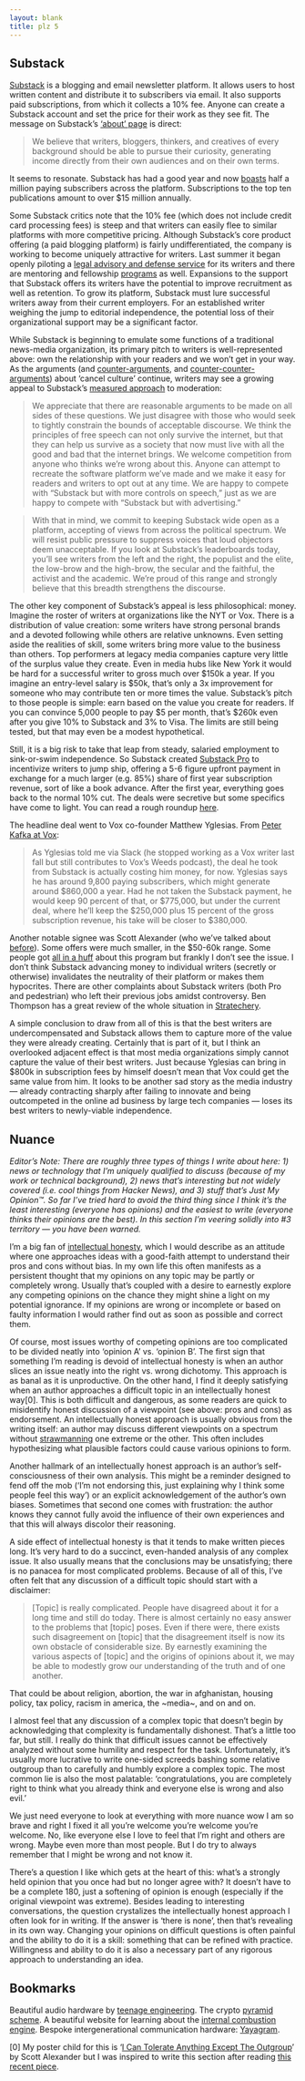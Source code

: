 ```yaml
---
layout: blank
title: plz 5
---
```


## Substack

[Substack](https://substack.com/) is a blogging and email newsletter platform. It allows users to host written content and distribute it to subscribers via email. It also supports paid subscriptions, from which it collects a 10% fee. Anyone can create a Substack account and set the price for their work as they see fit. The message on Substack’s [‘about’ page](https://substack.com/about) is direct:

>We believe that writers, bloggers, thinkers, and creatives of every background should be able to pursue their curiosity, generating income directly from their own audiences and on their own terms.

It seems to resonate. Substack has had a good year and now [boasts](https://blog.substack.com/p/welcome-facebook-and-twitter-seriously) half a million paying subscribers across the platform. Subscriptions to the top ten publications amount to over $15 million annually. 

Some Substack critics note that the 10% fee (which does not include credit card processing fees) is steep and that writers can easily flee to similar platforms with more competitive pricing.  Although Substack’s core product offering (a paid blogging platform) is fairly undifferentiated, the company is working to become uniquely attractive for writers. Last summer it began openly piloting a [legal advisory and defense service](https://blog.substack.com/p/legal-support-for-substack-writers) for its writers and there are mentoring and fellowship [programs](https://substack.com/resources) as well. Expansions to the support that Substack offers its writers have the potential to improve recruitment as well as retention. To grow its platform, Substack must lure successful writers away from their current employers. For an established writer weighing the jump to editorial independence, the potential loss of their organizational support may be a significant factor. 

While Substack is beginning to emulate some functions of a traditional news-media organization, its primary pitch to writers is well-represented above: own the relationship with your readers and we won’t get in your way. As the arguments (and [counter-arguments](https://harpers.org/a-letter-on-justice-and-open-debate/), and [counter-counter-arguments](https://www.objectivejournalism.org/p/a-more-specific-letter-on-justice)) about ‘cancel culture’ continue, writers may see a growing appeal to Substack’s [measured approach](https://blog.substack.com/p/substacks-view-of-content-moderation) to moderation:

> We appreciate that there are reasonable arguments to be made on all sides of these questions. We just disagree with those who would seek to tightly constrain the bounds of acceptable discourse. We think the principles of free speech can not only survive the internet, but that they can help us survive as a society that now must live with all the good and bad that the internet brings. We welcome competition from anyone who thinks we’re wrong about this. Anyone can attempt to recreate the software platform we’ve made and we make it easy for readers and writers to opt out at any time. We are happy to compete with “Substack but with more controls on speech,” just as we are happy to compete with “Substack but with advertising.” 

> With that in mind, we commit to keeping Substack wide open as a platform, accepting of views from across the political spectrum. We will resist public pressure to suppress voices that loud objectors deem unacceptable. If you look at Substack’s leaderboards today, you’ll see writers from the left and the right, the populist and the elite, the low-brow and the high-brow, the secular and the faithful, the activist and the academic. We’re proud of this range and strongly believe that this breadth strengthens the discourse. 

The other key component of Substack’s appeal is less philosophical: money. Imagine the roster of writers at organizations like the NYT or Vox. There is a distribution of value creation: some writers have strong personal brands and a devoted following while others are relative unknowns. Even setting aside the realities of skill, some writers bring more value to the business than others. Top performers at legacy media companies capture very little of the surplus value they create. Even in media hubs like New York it would be hard for a successful writer to gross much over $150k a year. If you imagine an entry-level salary is $50k, that’s only a 3x improvement for someone who may contribute ten or more times the value. Substack’s pitch to those people is simple: earn based on the value you create for readers. If you can convince 5,000 people to pay $5 per month, that’s $260k even after you give 10% to Substack and 3% to Visa. The limits are still being tested, but that may even be a modest hypothetical.

Still, it is a big risk to take that leap from steady, salaried employment to sink-or-swim independence. So Substack created [Substack Pro](https://blog.substack.com/p/why-we-pay-writers) to incentivize writers to jump ship, offering a 5-6 figure upfront payment in exchange for a much larger (e.g. 85%) share of first year subscription revenue, sort of like a book advance. After the first year, everything goes back to the normal 10% cut. The deals were secretive but some specifics have come to light. You can read a rough roundup [here](https://domstack.substack.com/p/who-are-the-substack-pros).

The headline deal went to Vox co-founder Matthew Yglesias. From [Peter Kafka at Vox](https://www.vox.com/recode/22338802/substack-pro-newsletter-controversy-jude-doyle):

>As Yglesias told me via Slack (he stopped working as a Vox writer last fall but still contributes to Vox’s Weeds podcast), the deal he took from Substack is actually costing him money, for now. Yglesias says he has around 9,800 paying subscribers, which might generate around $860,000 a year. Had he not taken the Substack payment, he would keep 90 percent of that, or $775,000, but under the current deal, where he’ll keep the $250,000 plus 15 percent of the gross subscription revenue, his take will be closer to $380,000.

Another notable signee was Scott Alexander (who we’ve talked about [before](https://ryanmadden.net/posts/plz)). Some offers were much smaller, in the $50-60k range. Some people got [all in a huff](https://thehypothesis.substack.com/p/heres-why-substacks-scam-worked-so) about this program but frankly I don’t see the issue. I don’t think Substack advancing money to individual writers (secretly or otherwise) invalidates the neutrality of their platform or makes them hypocrites. There are other complaints about Substack writers (both Pro and pedestrian) who left their previous jobs amidst controversy. Ben Thompson has a great review of the whole situation in [Stratechery](https://stratechery.com/2021/sovereign-writers-and-substack/).

A simple conclusion to draw from all of this is that the best writers are undercompensated and Substack allows them to capture more of the value they were already creating. Certainly that is part of it, but I think an overlooked adjacent effect is that most media organizations simply cannot capture the value of their best writers. Just because Yglesias can bring in $800k in subscription fees by himself doesn’t mean that Vox could get the same value from him. It looks to be another sad story as the media industry — already contracting sharply after failing to innovate and being outcompeted in the online ad business by large tech companies — loses its best writers to newly-viable independence. 


## Nuance

_Editor’s Note: There are roughly three types of things I write about here: 1) news or technology that I’m uniquely qualified to discuss (because of my work or technical background), 2) news that’s interesting but not widely covered (i.e. cool things from Hacker News), and 3) stuff that’s Just My Opinion™. So far I’ve tried hard to avoid the third thing since I think it’s the least interesting (everyone has opinions) and the easiest to write (everyone thinks their opinions are the best). In this section I’m veering solidly into #3 territory — you have been warned._

I’m a big fan of [intellectual honesty](https://en.wikipedia.org/wiki/Intellectual_honesty), which I would describe as an attitude where one approaches ideas with a good-faith attempt to understand their pros and cons without bias. In my own life this often manifests as a persistent thought that my opinions on any topic may be partly or completely wrong. Usually that’s coupled with a desire to earnestly explore any competing opinions on the chance they might shine a light on my potential ignorance. If my opinions are wrong or incomplete or based on faulty information I would rather find out as soon as possible and correct them.

Of course, most issues worthy of competing opinions are too complicated to be divided neatly into ‘opinion A’ vs. ‘opinion B’. The first sign that something I’m reading is devoid of intellectual honesty is when an author slices an issue neatly into the right vs. wrong dichotomy. This approach is as banal as it is unproductive. On the other hand, I find it deeply satisfying when an author approaches a difficult topic in an intellectually honest way[0]. This is both difficult and dangerous, as some readers are quick to misidentify honest discussion of a viewpoint (see above: pros and cons) as endorsement. An intellectually honest approach is usually obvious from the writing itself: an author may discuss different viewpoints on a spectrum without [strawmanning](https://en.wikipedia.org/wiki/Straw_man) one extreme or the other. This often includes hypothesizing what plausible factors could cause various opinions to form. 

Another hallmark of an intellectually honest approach is an author’s self-consciousness of their own analysis. This might be a reminder designed to fend off the mob (‘I’m not endorsing this, just explaining why I think some people feel this way’) or an explicit acknowledgement of the author’s own biases. Sometimes that second one comes with frustration: the author knows they cannot fully avoid the influence of their own experiences and that this will always discolor their reasoning.

A side effect of intellectual honesty is that it tends to make written pieces long. It’s very hard to do a succinct, even-handed analysis of any complex issue. It also usually means that the conclusions may be unsatisfying; there is no panacea for most complicated problems. Because of all of this, I’ve often felt that any discussion of a difficult topic should start with a disclaimer:

>[Topic] is really complicated. People have disagreed about it for a long time and still do today. There is almost certainly no easy answer to the problems that [topic] poses. Even if there were, there exists such disagreement on [topic] that the disagreement itself is now its own obstacle of considerable size. By earnestly examining the various aspects of [topic] and the origins of opinions about it, we may be able to modestly grow our understanding of the truth and of one another.

That could be about religion, abortion, the war in afghanistan, housing policy, tax policy, racism in america, the ~media~, and on and on. 

I almost feel that any discussion of a complex topic that doesn’t begin by acknowledging that complexity is fundamentally dishonest. That’s a little too far, but still. I really do think that difficult issues cannot be effectively analyzed without some humility and respect for the task. Unfortunately, it’s usually more lucrative to write one-sided screeds bashing some relative outgroup than to carefully and humbly explore a complex topic. The most common lie is also the most palatable: ‘congratulations, you are completely right to think what you already think and everyone else is wrong and also evil.’

We just need everyone to look at everything with more nuance wow I am so brave and right I fixed it all you’re welcome you’re welcome you’re welcome. No, like everyone else I love to feel that I’m right and others are wrong. Maybe even more than most people. But I do try to always remember that I might be wrong and not know it.

There’s a question I like which gets at the heart of this: what’s a strongly held opinion that you once had but no longer agree with? It doesn’t have to be a complete 180, just a softening of opinion is enough (especially if the original viewpoint was extreme). Besides leading to interesting conversations, the question crystalizes the intellectually honest approach I often look for in writing. If the answer is ‘there is none’, then that’s revealing in its own way. Changing your opinions on difficult questions is often painful and the ability to do it is a skill: something that can be refined with practice. Willingness and ability to do it is also a necessary part of any rigorous approach to understanding an idea. 


## Bookmarks

Beautiful audio hardware by [teenage engineering](https://teenage.engineering/). The crypto [pyramid scheme](https://reallifemag.com/money-for-nothing/). A beautiful website for learning about the [internal combustion engine](https://ciechanow.ski/internal-combustion-engine/). Bespoke intergenerational communication hardware: [Yayagram](https://twitter.com/mrcatacroquer/status/1386318806411325440).

[0] My poster child for this is ‘[I Can Tolerate Anything Except The Outgroup](https://slatestarcodex.com/2014/09/30/i-can-tolerate-anything-except-the-outgroup/)’ by Scott Alexander but I was inspired to write this section after reading [this recent piece](https://residentcontrarian.substack.com/p/on-incels-dead-bedrooms-and-the-hard).
